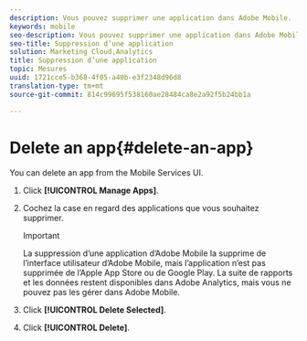 ```yaml
---
description: Vous pouvez supprimer une application dans Adobe Mobile.
keywords: mobile
seo-description: Vous pouvez supprimer une application dans Adobe Mobile.
seo-title: Suppression d’une application
solution: Marketing Cloud,Analytics
title: Suppression d’une application
topic: Mesures
uuid: 1721cce5-b368-4f05-a40b-e3f2348d96d8
translation-type: tm+mt
source-git-commit: 814c99695f538160ae28484ca8e2a92f5b24bb1a

---
```



# Delete an app{#delete-an-app}

You can delete an app from the Mobile Services UI.

1. Click **[!UICONTROL Manage Apps]**.
1. Cochez la case en regard des applications que vous souhaitez supprimer.

   >[!IMPORTANT]
   >
   >La suppression d’une application d’Adobe Mobile la supprime de l’interface utilisateur d’Adobe Mobile, mais l’application n’est pas supprimée de l’Apple App Store ou de Google Play. La suite de rapports et les données restent disponibles dans Adobe Analytics, mais vous ne pouvez pas les gérer dans Adobe Mobile.

1. Click **[!UICONTROL Delete Selected]**.
1. Click **[!UICONTROL Delete]**.
